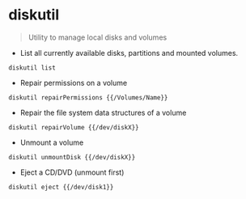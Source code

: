 # diskutil

> Utility to manage local disks and volumes

- List all currently available disks, partitions and mounted volumes.

`diskutil list`

- Repair permissions on a volume

`diskutil repairPermissions {{/Volumes/Name}}`

- Repair the file system data structures of a volume

`diskutil repairVolume {{/dev/diskX}}`

- Unmount a volume

`diskutil unmountDisk {{/dev/diskX}}`

- Eject a CD/DVD (unmount first)

`diskutil eject {{/dev/disk1}}`
